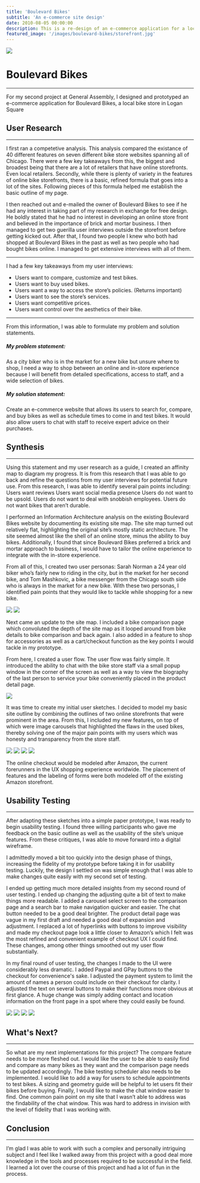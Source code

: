 ```yaml
---
title: 'Boulevard Bikes'
subtitle: 'An e-commerce site design'
date: 2010-08-05 00:00:00
description: This is a re-design of an e-commerce application for a local business.
featured_image: '/images/boulevard-bikes/storefront.jpg'
---
```


![](/images/boulevard-bikes/top-image.jpeg)

# Boulevard Bikes

---

For my second project at General Assembly, I designed and prototyped an e-commerce application for Boulevard Bikes, a local bike store in Logan Square

## User Research

---

I first ran a competetive analysis. This analysis compared the existance of 40 different features on seven different bike store websites spanning all of Chicago. There were a few key takeaways from this, the biggest and broadest being that there are a lot of retailers that have online storefronts. Even local retailers. Secondly, while there is plenty of variety in the features of online bike storefronts, there is a basic, refined formula that goes into a lot of the sites. Following pieces of this formula helped me establish the basic outline of my page.

I then reached out and e-mailed the owner of Boulevard Bikes to see if he had any interest in taking part of my research in exchange for free design. He boldly stated that he had no interest in developing an online store front and believed in the importance of brick and mortar business. I then managed to get two guerilla user interviews outside the storefront before getting kicked out. After that, I found two people I knew who both had shopped at Boulevard Bikes in the past as well as two people who had bought bikes online. I managed to get extensive interviews with all of them.

---

I had a few key takeaways from my user interviews:
* Users want to compare, customize and test bikes.
* Users want to buy used bikes.
* Users want a way to access the store’s policies. (Returns important)
* Users want to see the store’s services.
* Users want competitive prices.
* Users want control over the aesthetics of their bike.

---

From this information, I was able to formulate my problem and solution statements.

##### My problem statement:
As a city biker who is in the market for a new bike but unsure where to shop, I need a way to shop between an online and in-store experience because I will benefit from detailed specifications, access to staff, and a wide selection of bikes.

##### My solution statement:
Create an e-commerce website that allows its users to search for, compare, and buy bikes as well as schedule times to come in and test bikes. It would also allow users to chat with staff to receive expert advice on their purchases.

## Synthesis

---

Using this statement and my user research as a guide, I created an affinity map to diagram my progress. It is from this research that I was able to go back and refine the questions from my user interviews for potential future use. From this research, I was able to identify several pain points including:
Users want reviews
Users want social media presence
Users do not want to be upsold.
Users do not want to deal with snobbish employees.
Users do not want bikes that aren’t durable.

I performed an Information Architecture analysis on the existing Boulevard Bikes website by documenting its existing site map. The site map turned out relatively flat, highlighting the original site’s mostly static architecture. The site seemed almost like the shell of an online store, minus the ability to buy bikes. Additionally, I found that since Boulevard Bikes preferred a brick and mortar approach to business, I would have to tailor the online experience to integrate with the in-store experience.

From all of this, I created two user personas: Sarah Norman a 24 year old biker who’s fairly new to riding in the city, but in the market for her second bike, and Tom Mashkovic, a bike messenger from the Chicago south side who is always in the market for a new bike. With these two personas, I identified pain points that they would like to tackle while shopping for a new bike.

<div class="gallery" data-columns="2">
	<img src="/images/boulevard-bikes/personas/persona-sarah.png">
	<img src="/images/boulevard-bikes/personas/persona-tom.png">
</div>

Next came an update to the site map. I included a bike comparison page which convoluted the depth of the site map as it looped around from bike details to bike comparison and back again. I also added in a feature to shop for accessories as well as a cart/checkout function as the key points I would tackle in my prototype.

From here, I created a user flow. The user flow was fairly simple. It introduced the ability to chat with the bike store staff via a small popup window in the corner of the screen as well as a way to view the biography of the last person to service your bike conveniently placed in the product detail page.

<div class="gallery" data-columns="1" style="max-width:600px;">
	<img src="/images/boulevard-bikes/user_flow/user_flow.png">
</div>

It was time to create my initial user sketches. I decided to model my basic site outline by combining the outlines of two online storefronts that were prominent in the area. From this, I included my new features, on top of which were image carousels that highlighted the flaws in the used bikes, thereby solving one of the major pain points with my users which was honesty and transparency from the store staff.

<div class="gallery" data-columns="2" style="max-width:600px;">
	<img src="/images/boulevard-bikes/sketches/sketch_1.JPG">
	<img src="/images/boulevard-bikes/sketches/sketch_2.JPG">
	<img src="/images/boulevard-bikes/sketches/sketch_4.JPG">
	<img src="/images/boulevard-bikes/sketches/sketch_3.JPG">	
</div>

The online checkout would be modeled after Amazon, the current forerunners in the UX shopping experience worldwide. The placement of features and the labeling of forms were both modeled off of the existing Amazon storefront.

## Usability Testing
---
After adapting these sketches into a simple paper prototype, I was ready to begin usability testing. I found three willing participants who gave me feedback on the basic outline as well as the usability of the site’s unique features. From these critiques, I was able to move forward into a digital wireframe.

I admittedly moved a bit too quickly into the design phase of things, increasing the fidelity of my prototype before taking it in for usability testing. Luckily, the design I settled on was simple enough that I was able to make changes quite easily with my second set of testing. 

I ended up getting much more detailed insights from my second round of user testing. I ended up changing the adjusting quite a bit of text to make things more readable. I added a carousel select screen to the comparison page and a search bar to make navigation quicker and easier. The chat button needed to be a good deal brighter. The product detail page was vague in my first draft and needed a good deal of expansion and adjustment. I replaced a lot of hyperlinks with buttons to improve visibility and made my checkout page look a little closer to Amazon’s which I felt was the most refined and convenient example of checkout UX I could find. These changes, among other things smoothed out my user flow substantially.

In my final round of user testing, the changes I made to the UI were considerably less dramatic. I added Paypal and GPay buttons to the checkout for convenience's sake. I adjusted the payment system to limit the amount of names a person could include on their checkout for clarity. I adjusted the text on several buttons to make their functions more obvious at first glance. A huge change was simply adding contact and location information on the front page in a spot where they could easily be found.

<div class="gallery" data-columns="4">
	<img src="/images/boulevard-bikes/high_fidelity/Homepage.png">
	<img src="/images/boulevard-bikes/high_fidelity/Comparison.png">
	<img src="/images/boulevard-bikes/high_fidelity/Product_Detail.png">
	<img src="/images/boulevard-bikes/high_fidelity/Checkout.png">	
</div>

## What's Next?
---
So what are my next implementations for this project? The compare feature needs to be more fleshed out. I would like the user to be able to easily find and compare as many bikes as they want and the comparison page needs to be updated accordingly. The bike testing scheduler also needs to be implemented. I would like to add a way for users to schedule appointments to test bikes. A sizing and geometry guide will be helpful to let users fit their bikes before buying. Finally, I would like to make the chat window easier to find. One common pain point on my site that I wasn’t able to address was the findability of the chat window. This was hard to address in invision with the level of fidelity that I was working with.

## Conclusion
---
I’m glad I was able to work with such a complex and personally intriguing subject and I feel like I walked away from this project with a good deal more knowledge in the tools and processes required to be successful in the field. I learned a lot over the course of this project and had a lot of fun in the process.
